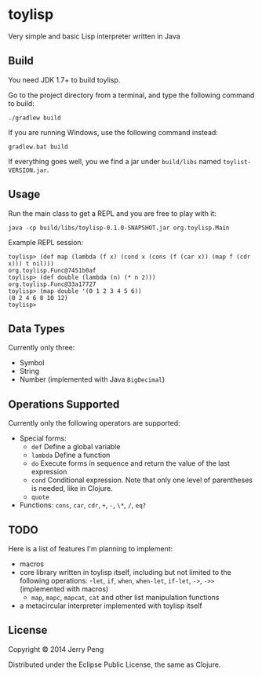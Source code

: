 # toylisp

Very simple and basic Lisp interpreter written in Java

## Build

You need JDK 1.7+ to build toylisp.

Go to the project directory from a terminal, and type the following command
to build:

```
./gradlew build
```

If you are running Windows, use the following command instead:

```
gradlew.bat build
```

If everything goes well, you we find a jar under `build/libs` named `toylist-VERSION.jar`.

## Usage

Run the main class to get a REPL and you are free to play with it:

```
java -cp build/libs/toylisp-0.1.0-SNAPSHOT.jar org.toylisp.Main
```

Example REPL session:

```
toylisp> (def map (lambda (f x) (cond x (cons (f (car x)) (map f (cdr x))) t nil)))
org.toylisp.Func@7451b0af
toylisp> (def double (lambda (n) (* n 2)))
org.toylisp.Func@33a17727
toylisp> (map double '(0 1 2 3 4 5 6))
(0 2 4 6 8 10 12)
toylisp>
```

## Data Types

Currently only three:

- Symbol
- String
- Number (implemented with Java `BigDecimal`)

## Operations Supported
Currently only the following operators are supported:

- Special forms:
    - `def` Define a global variable
    - `lambda` Define a function
    - `do` Execute forms in sequence and return the value of the last expression
    - `cond` Conditional expression. Note that only one level of parentheses is needed, like in Clojure.
    - `quote`
- Functions: `cons`, `car`, `cdr`, `+`, `-`, `\*`, `/`, `eq?`


## TODO

Here is a list of features I'm planning to implement:

- macros
- core library written in toylisp itself, including but not limited to the following operations:
    -`let`, `if`, `when`, `when-let`, `if-let`, `->`, `->>` (implemented with macros)
    - `map`, `mapc`, `mapcat`, `cat` and other list manipulation functions
- a metacircular interpreter implemented with toylisp itself

## License

Copyright © 2014 Jerry Peng

Distributed under the Eclipse Public License, the same as Clojure.

